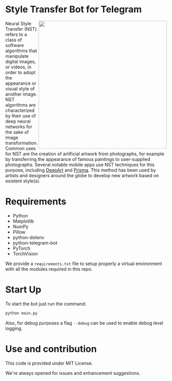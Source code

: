 # Style Transfer Bot for Telegram

<img align="right" src="https://miro.medium.com/max/2166/1*8bbp3loQjkLXaIm_QBfD8w.jpeg" width=400>

Neural Style Transfer (NST) refers to a class of software algorithms that manipulate digital images, or videos, in order to adopt the appearance or visual style of another image. NST algorithms are characterized by their use of deep neural networks for the sake of image transformation. Common uses for NST are the creation of artificial artwork from photographs, for example by transferring the appearance of famous paintings to user-supplied photographs. Several notable mobile apps use NST techniques for this purpose, including [DeepArt](https://deepart.io/) and [Prisma](https://prisma-ai.com/). This method has been used by artists and designers around the globe to develop new artwork based on existent style(s).

# Requirements

* Python
* Matplotlib
* NumPy
* Pillow
* python-dotenv
* python-telegram-bot
* PyTorch
* TorchVision

We provide a `requirements.txt` file to setup properly a virtual environment with all the modules required in this repo.

# Start Up

To start the bot just run the command:
```python
python main.py
```

Also, for debug purposes a flag `--debug` can be used to enable debug level logging.

# Use and contribution

This code is provided under MIT License.

We're always opened for issues and enhancement suggestions.
